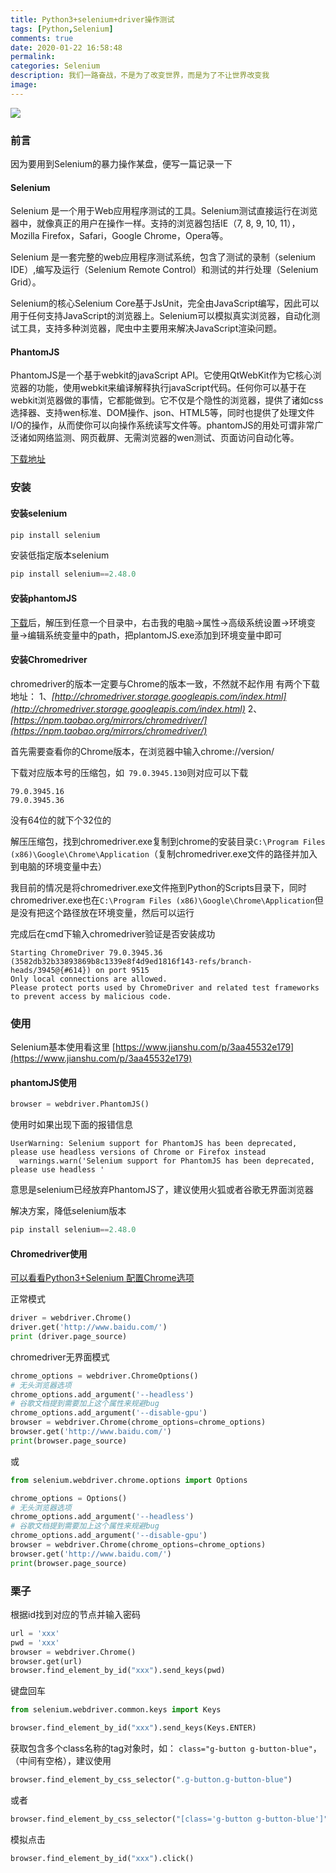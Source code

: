```yaml
---
title: Python3+selenium+driver操作测试
tags: [Python,Selenium]
comments: true
date: 2020-01-22 16:58:48
permalink:
categories: Selenium
description: 我们一路奋战，不是为了改变世界，而是为了不让世界改变我
image:
---
```


<img class="joel-img" src="http://image.joelyings.com/2020-01-22_4_2.jpeg">

<!-- more -->

### 前言
因为要用到Selenium的暴力操作某盘，便写一篇记录一下

#### Selenium
Selenium 是一个用于Web应用程序测试的工具。Selenium测试直接运行在浏览器中，就像真正的用户在操作一样。支持的浏览器包括IE（7, 8, 9, 10, 11），Mozilla Firefox，Safari，Google Chrome，Opera等。

Selenium 是一套完整的web应用程序测试系统，包含了测试的录制（selenium IDE）,编写及运行（Selenium Remote Control）和测试的并行处理（Selenium Grid）。

Selenium的核心Selenium Core基于JsUnit，完全由JavaScript编写，因此可以用于任何支持JavaScript的浏览器上。Selenium可以模拟真实浏览器，自动化测试工具，支持多种浏览器，爬虫中主要用来解决JavaScript渲染问题。

#### PhantomJS
PhantomJS是一个基于webkit的javaScript API。它使用QtWebKit作为它核心浏览器的功能，使用webkit来编译解释执行javaScript代码。任何你可以基于在webkit浏览器做的事情，它都能做到。它不仅是个隐性的浏览器，提供了诸如css选择器、支持wen标准、DOM操作、json、HTML5等，同时也提供了处理文件I/O的操作，从而使你可以向操作系统读写文件等。phantomJS的用处可谓非常广泛诸如网络监测、网页截屏、无需浏览器的wen测试、页面访问自动化等。



[下载地址](http://phantomjs.org/download.html)


### 安装

#### 安装selenium
``` python
pip install selenium
```

安装低指定版本selenium
``` python
pip install selenium==2.48.0
```

#### 安装phantomJS
[下载](http://phantomjs.org/download.html)后，解压到任意一个目录中，右击我的电脑->属性->高级系统设置->环境变量->编辑系统变量中的path，把plantomJS.exe添加到环境变量中即可

#### 安装Chromedriver
chromedriver的版本一定要与Chrome的版本一致，不然就不起作用
有两个下载地址：
1、*[http://chromedriver.storage.googleapis.com/index.html](http://chromedriver.storage.googleapis.com/index.html)*
2、*[https://npm.taobao.org/mirrors/chromedriver/](https://npm.taobao.org/mirrors/chromedriver/)*

首先需要查看你的Chrome版本，在浏览器中输入chrome://version/

下载对应版本号的压缩包，如` 79.0.3945.130`则对应可以下载
```
79.0.3945.16
79.0.3945.36
```
没有64位的就下个32位的

解压压缩包，找到chromedriver.exe复制到chrome的安装目录`C:\Program Files (x86)\Google\Chrome\Application`（复制chromedriver.exe文件的路径并加入到电脑的环境变量中去）

我目前的情况是将chromedriver.exe文件拖到Python的Scripts目录下，同时chromedriver.exe也在`C:\Program Files (x86)\Google\Chrome\Application`但是没有把这个路径放在环境变量，然后可以运行

完成后在cmd下输入chromedriver验证是否安装成功
```
Starting ChromeDriver 79.0.3945.36 (3582db32b33893869b8c1339e8f4d9ed1816f143-refs/branch-heads/3945@{#614}) on port 9515
Only local connections are allowed.
Please protect ports used by ChromeDriver and related test frameworks to prevent access by malicious code.
```


### 使用
Selenium基本使用看这里 [https://www.jianshu.com/p/3aa45532e179](https://www.jianshu.com/p/3aa45532e179)

#### phantomJS使用
``` python
browser = webdriver.PhantomJS()
```

使用时如果出现下面的报错信息
```
UserWarning: Selenium support for PhantomJS has been deprecated, please use headless versions of Chrome or Firefox instead
  warnings.warn('Selenium support for PhantomJS has been deprecated, please use headless '
```

意思是selenium已经放弃PhantomJS了，建议使用火狐或者谷歌无界面浏览器

解决方案，降低selenium版本

``` python
pip install selenium==2.48.0
```

#### Chromedriver使用
[可以看看Python3+Selenium 配置Chrome选项](https://www.cnblogs.com/clement-jiao/p/10889234.html)



正常模式
``` python
driver = webdriver.Chrome()
driver.get('http://www.baidu.com/')
print (driver.page_source)
```

chromedriver无界面模式
``` python
chrome_options = webdriver.ChromeOptions()
# 无头浏览器选项
chrome_options.add_argument('--headless')
# 谷歌文档提到需要加上这个属性来规避bug
chrome_options.add_argument('--disable-gpu')
browser = webdriver.Chrome(chrome_options=chrome_options)
browser.get('http://www.baidu.com/')
print(browser.page_source)
```
或
``` python
from selenium.webdriver.chrome.options import Options

chrome_options = Options()
# 无头浏览器选项
chrome_options.add_argument('--headless')
# 谷歌文档提到需要加上这个属性来规避bug
chrome_options.add_argument('--disable-gpu')
browser = webdriver.Chrome(chrome_options=chrome_options)
browser.get('http://www.baidu.com/')
print(browser.page_source)
```

### 栗子
根据id找到对应的节点并输入密码
``` python
url = 'xxx'
pwd = 'xxx'
browser = webdriver.Chrome()
browser.get(url)
browser.find_element_by_id("xxx").send_keys(pwd)
```
键盘回车
``` python
from selenium.webdriver.common.keys import Keys

browser.find_element_by_id("xxx").send_keys(Keys.ENTER)
```
获取包含多个class名称的tag对象时，如：
`class="g-button g-button-blue"`，（中间有空格），建议使用
``` python
browser.find_element_by_css_selector(".g-button.g-button-blue")
```
或者
``` python
browser.find_element_by_css_selector("[class='g-button g-button-blue']")
```
模拟点击
``` python
browser.find_element_by_id("xxx").click()
```